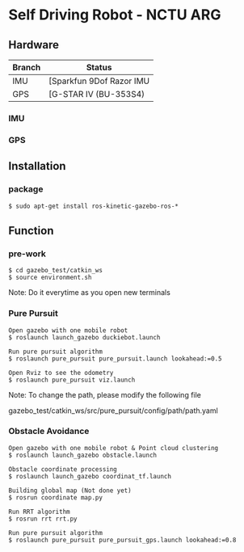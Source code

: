# Self Driving Robot - NCTU ARG

## Hardware

|Branch | Status |
|-------|--------|
|IMU |[Sparkfun 9Dof Razor IMU|
|GPS|[G-STAR IV (BU-353S4)|

### IMU


### GPS


## Installation

### package

```
$ sudo apt-get install ros-kinetic-gazebo-ros-*
```

## Function

### pre-work

```
$ cd gazebo_test/catkin_ws
$ source environment.sh
```
Note:
Do it everytime as you open new terminals


### Pure Pursuit

```
Open gazebo with one mobile robot
$ roslaunch launch_gazebo duckiebot.launch 

Run pure pursuit algorithm
$ roslaunch pure_pursuit pure_pursuit.launch lookahead:=0.5

Open Rviz to see the odometry
$ roslaunch pure_pursuit viz.launch 
```
Note:
To change the path, please modify the following file

gazebo_test/catkin_ws/src/pure_pursuit/config/path/path.yaml

### Obstacle Avoidance

```
Open gazebo with one mobile robot & Point cloud clustering
$ roslaunch launch_gazebo obstacle.launch

Obstacle coordinate processing
$ roslaunch launch_gazebo coordinat_tf.launch

Building global map (Not done yet)
$ rosrun coordinate map.py

Run RRT algorithm
$ rosrun rrt rrt.py

Run pure pursuit algorithm
$ roslaunch pure_pursuit pure_pursuit_gps.launch lookahead:=0.8
```
